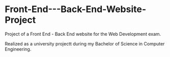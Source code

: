 # Front-End---Back-End-Website-Project
Project of a Front End - Back End website for the Web Development exam.

Realized as a university projectt during my Bachelor of Science in Computer Engineering.
